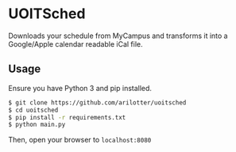 # UOITSched
Downloads your schedule from MyCampus and transforms it into a Google/Apple calendar readable iCal file.


## Usage
Ensure you have Python 3 and pip installed.
```bash
$ git clone https://github.com/arilotter/uoitsched
$ cd uoitsched
$ pip install -r requirements.txt
$ python main.py
```

Then, open your browser to `localhost:8080`
